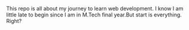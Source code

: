 This repo is all about my journey to learn web development. I know I am little late to begin since I am in M.Tech final year.But start is everything. Right?
